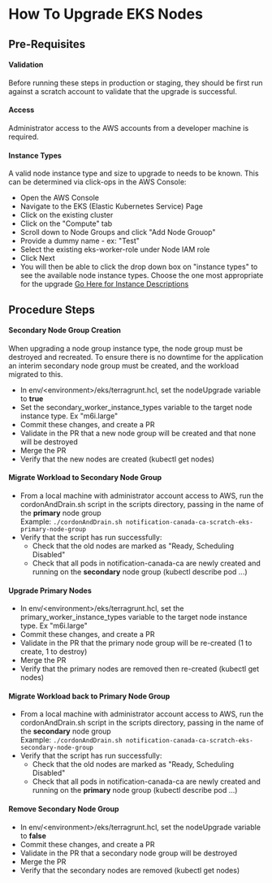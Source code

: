 # How To Upgrade EKS Nodes
## Pre-Requisites
#### Validation
Before running these steps in production or staging, they should be first run against a scratch account to validate that the upgrade is successful.

#### Access

Administrator access to the AWS accounts from a developer machine is required.

#### Instance Types
A valid node instance type and size to upgrade to needs to be known. This can be determined via click-ops in the AWS Console:
    
- Open the AWS Console
- Navigate to the EKS (Elastic Kubernetes Service) Page
- Click on the existing cluster
- Click on the "Compute" tab
- Scroll down to Node Groups and click "Add Node Grouop"
- Provide a dummy name - ex: "Test"
- Select the existing eks-worker-role under Node IAM role
- Click Next
- You will then be able to click the drop down box on "instance types" to see the available node instance types. Choose the one most appropriate for the upgrade [Go Here for Instance Descriptions](https://aws.amazon.com/ec2/instance-types/)

## Procedure Steps

#### Secondary Node Group Creation

When upgrading a node group instance type, the node group must be destroyed and recreated. To ensure there is no downtime for the application an interim secondary node group must be created, and the workload migrated to this.

- In env/\<environment>/eks/terragrunt.hcl, set the nodeUpgrade variable to **true**
- Set the secondary_worker_instance_types variable to the target node instance type. Ex "m6i.large"
- Commit these changes, and create a PR
- Validate in the PR that a new node group will be created and that none will be destroyed
- Merge the PR
- Verify that the new nodes are created (kubectl get nodes)

#### Migrate Workload to Secondary Node Group

- From a local machine with administrator account access to AWS, run the cordonAndDrain.sh script in the scripts directory, passing in the name of the **primary** node group  
    Example:
    ``` ./cordonAndDrain.sh notification-canada-ca-scratch-eks-primary-node-group ```
- Verify that the script has run successfully:
    - Check that the old nodes are marked as "Ready, Scheduling Disabled"
    - Check that all pods in notification-canada-ca are newly created and running on the **secondary** node group (kubectl describe pod ...)

#### Upgrade Primary Nodes

- In env/\<environment>/eks/terragrunt.hcl, set the primary_worker_instance_types variable to the target node instance type. Ex "m6i.large"
- Commit these changes, and create a PR
- Validate in the PR that the primary node group will be re-created (1 to create, 1 to destroy)
- Merge the PR
- Verify that the primary nodes are removed then re-created (kubectl get nodes)

#### Migrate Workload back to Primary Node Group

- From a local machine with administrator account access to AWS, run the cordonAndDrain.sh script in the scripts directory, passing in the name of the **secondary** node group  
    Example:
    ``` ./cordonAndDrain.sh notification-canada-ca-scratch-eks-secondary-node-group ```
- Verify that the script has run successfully:
    - Check that the old nodes are marked as "Ready, Scheduling Disabled"
    - Check that all pods in notification-canada-ca are newly created and running on the **primary** node group (kubectl describe pod ...)

#### Remove Secondary Node Group

- In env/\<environment>/eks/terragrunt.hcl, set the nodeUpgrade variable to **false**
- Commit these changes, and create a PR
- Validate in the PR that a secondary node group will be destroyed
- Merge the PR
- Verify that the secondary nodes are removed (kubectl get nodes)